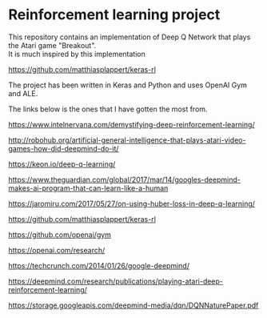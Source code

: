 # Reinforcement learning project

This repository contains an implementation of Deep Q Network that plays the Atari game "Breakout".  
It is much inspired by this implementation 

https://github.com/matthiasplappert/keras-rl

The project has been written in Keras and Python and uses OpenAI Gym and ALE.

The links below is the ones that I have gotten the most from.

https://www.intelnervana.com/demystifying-deep-reinforcement-learning/

http://robohub.org/artificial-general-intelligence-that-plays-atari-video-games-how-did-deepmind-do-it/

https://keon.io/deep-q-learning/

https://www.theguardian.com/global/2017/mar/14/googles-deepmind-makes-ai-program-that-can-learn-like-a-human

https://jaromiru.com/2017/05/27/on-using-huber-loss-in-deep-q-learning/

https://github.com/matthiasplappert/keras-rl

https://github.com/openai/gym

https://openai.com/research/

https://techcrunch.com/2014/01/26/google-deepmind/

https://deepmind.com/research/publications/playing-atari-deep-reinforcement-learning/

https://storage.googleapis.com/deepmind-media/dqn/DQNNaturePaper.pdf
